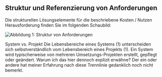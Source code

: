 ## Struktur und Referenzierung von Anforderungen
Die strukturellen Lösungselemente für die beschriebene Kosten / Nutzen Herausforderung finden Sie im folgenden Schaubild:


![Abbildung 1: Struktur von Anforderungen][structure]

[structure]: TODOPATHReferenzenAufAnforderungenMitNummernGedreht.png "Abbildung 1: Struktur von Anforderungen"

System vs. Projekt
Die Lebensbereiche  eines Systems (1) unterscheiden sich selbstverständlich vom Lebensbereich eines Projekts (1). Ein System wird typischerweise von mehreren Umsetzungs-Projekten erstellt, gepflegt oder geändert.
Warum ich das hier dennoch explizit erwähne? Der ein oder andere hat meiner Erfahrung nach diese Trennlinie gedanklich noch nicht bemerkt.